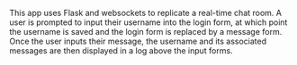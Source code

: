 This app uses Flask and websockets to replicate a real-time chat room. A user is prompted to input their username into the 
login form, at which point the username is saved and the login form is replaced by a message form. Once the user inputs their message,
the username and its associated messages are then displayed in a log above the input forms. 
